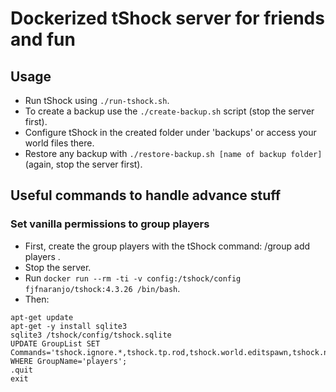 # Dockerized tShock server for friends and fun
## Usage
* Run tShock using `./run-tshock.sh`.
* To create a backup use the `./create-backup.sh` script (stop the server first).
* Configure tShock in the created folder under 'backups' or access your world files there.
* Restore any backup with `./restore-backup.sh [name of backup folder]` (again, stop the server first).
## Useful commands to handle advance stuff
### Set vanilla permissions to group players
* First, create the group players with the tShock command: /group add players .
* Stop the server.
* Run `docker run --rm -ti -v config:/tshock/config fjfnaranjo/tshock:4.3.26 /bin/bash`.
* Then:
```
apt-get update
apt-get -y install sqlite3
sqlite3 /tshock/config/tshock.sqlite
UPDATE GroupList SET Commands='tshock.ignore.*,tshock.tp.rod,tshock.world.editspawn,tshock.npc.summonboss,tshock.world.movenpc,tshock.npc.hurttown,tshock.account.changepassword,tshock.world.modify' WHERE GroupName='players';
.quit
exit
```

